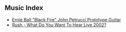 ## Music Index
- [Ernie Ball "Black Fire" John Petrucci Prototype Guitar](https://bytor.github.io/music/blackfire "Ernie Ball 'Black Fire' John Petrucci Prototype")
- [Rush - What Do You Want To Hear Live 2002?](https://bytor.github.io/music/rush_petition_2002 "Rush - What Do You Want To Hear Live 2002?")